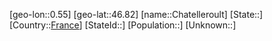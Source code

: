 ﻿---
location: [46.82,0.55]
type: City
tags:
- geo/City


SpocWebEntityId: 29560
isDeleted: false
confidential: public

---
[geo-lon::0.55]
[geo-lat::46.82]
[name::Chatelleroult]
[State::]
[Country::[France](geo/Continent/Europe/France.md)]
[StateId::]
[Population::]
[Unknown::]

